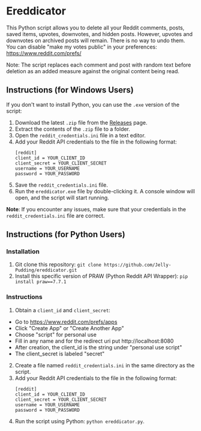 # Ereddicator
This Python script allows you to delete all your Reddit comments, posts, saved items, upvotes, downvotes, and hidden posts. However, upvotes and downvotes on archived posts will remain. There is no way to undo them. You can disable "make my votes public" in your preferences: https://www.reddit.com/prefs/

Note: The script replaces each comment and post with random text before deletion as an added measure against the original content being read.

## Instructions (for Windows Users)
If you don't want to install Python, you can use the `.exe` version of the script:

1. Download the latest `.zip` file from the [Releases]((https://github.com/Jelly-Pudding/ereddicator/releases/)) page.
2. Extract the contents of the `.zip` file to a folder.
3. Open the `reddit_credentials.ini` file in a text editor.
4. Add your Reddit API credentials to the file in the following format:
    ```
    [reddit]
    client_id = YOUR_CLIENT_ID
    client_secret = YOUR_CLIENT_SECRET
    username = YOUR_USERNAME
    password = YOUR_PASSWORD
    ```
5. Save the `reddit_credentials.ini` file.
6. Run the `ereddicator.exe` file by double-clicking it. A console window will open, and the script will start running.

**Note**: If you encounter any issues, make sure that your credentials in the `reddit_credentials.ini` file are correct.

## Instructions (for Python Users)

### Installation
1. Git clone this repository: `git clone https://github.com/Jelly-Pudding/ereddicator.git`
2. Install this specific version of PRAW (Python Reddit API Wrapper):
`pip install praw==7.7.1`

### Instructions
1. Obtain a `client_id` and `client_secret`:
- Go to https://www.reddit.com/prefs/apps
- Click "Create App" or "Create Another App"
- Choose "script" for personal use
- Fill in any name and for the redirect uri put http://localhost:8080
- After creation, the client_id is the string under "personal use script"
- The client_secret is labeled "secret"
2. Create a file named `reddit_credentials.ini` in the same directory as the script.
3. Add your Reddit API credentials to the file in the following format:
    ```
    [reddit]
    client_id = YOUR_CLIENT_ID
    client_secret = YOUR_CLIENT_SECRET
    username = YOUR_USERNAME
    password = YOUR_PASSWORD
    ```
4. Run the script using Python: `python ereddicator.py`.
